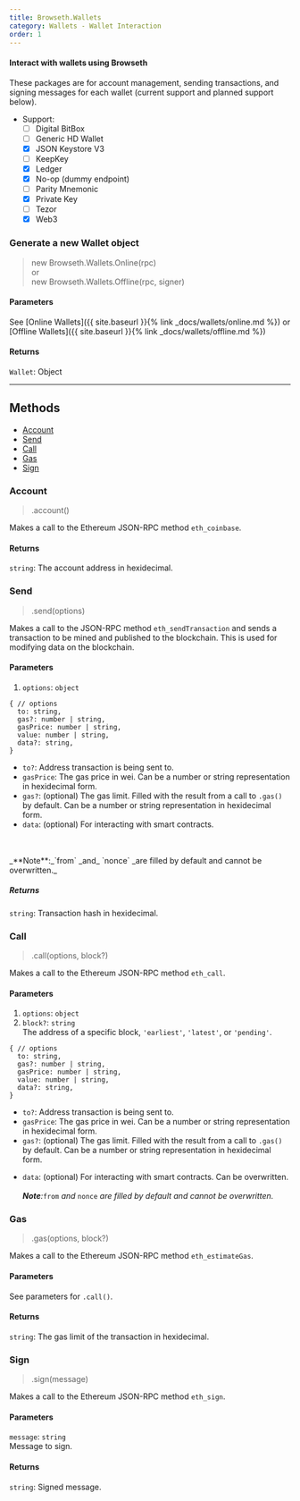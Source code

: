 ```yaml
---
title: Browseth.Wallets
category: Wallets - Wallet Interaction
order: 1
---
```


#### Interact with wallets using Browseth

These packages are for account management, sending transactions, and signing
messages for each wallet (current support and planned support below).

* Support:
  * [ ] Digital BitBox
  * [ ] Generic HD Wallet
  * [x] JSON Keystore V3
  * [ ] KeepKey
  * [x] Ledger
  * [x] No-op (dummy endpoint)
  * [ ] Parity Mnemonic
  * [x] Private Key
  * [ ] Tezor
  * [x] Web3

### Generate a new Wallet object

> new Browseth.Wallets.Online(rpc)<br>or<br>new Browseth.Wallets.Offline(rpc, signer)

#### Parameters

See [Online Wallets]({{ site.baseurl }}{% link _docs/wallets/online.md %}) or [Offline Wallets]({{ site.baseurl }}{% link _docs/wallets/offline.md %})

#### Returns

`Wallet`: Object

<hr>

## Methods

- [Account](#account)
- [Send](#send)
- [Call](#call)
- [Gas](#gas)
- [Sign](#sign)

### Account

> .account()

Makes a call to the Ethereum JSON-RPC method `eth_coinbase`.

#### Returns

`string`: The account address in hexidecimal.

### Send

> .send(options)

Makes a call to the JSON-RPC method `eth_sendTransaction` and sends a transaction to be mined and published to the blockchain. This is used
for modifying data on the blockchain. 

#### Parameters

1. `options`: `object`

```
{ // options
  to: string,
  gas?: number | string,
  gasPrice: number | string,
  value: number | string,
  data?: string,
}
```

* `to?`: Address transaction is being sent to.
* `gasPrice`: The gas price in wei. Can be a number or string representation in
  hexidecimal form.
* `gas?`: (optional) The gas limit. Filled with the result from a call to
  `.gas()` by default. Can be a number or string representation in hexidecimal
  form.
* `data`: (optional) For interacting with smart contracts.
<!-- * `from`: Address is filled with the beth instance wallet address by default.
  Cannot be overwritten. -->
<br>
<br>
_**Note**:_`from` _and_ `nonce` _are filled by default and cannot be overwritten._

##### Returns

`string`: Transaction hash in hexidecimal.

### Call

> .call(options, block?)

Makes a call to the Ethereum JSON-RPC method `eth_call`.

#### Parameters

1. `options`: `object`
2. `block?`: `string`<br>
The address of a specific block, `'earliest'`, `'latest'`, or `'pending'`.

```
{ // options
  to: string,
  gas?: number | string,
  gasPrice: number | string,
  value: number | string,
  data?: string,
}
```

* `to?`: Address transaction is being sent to.
* `gasPrice`: The gas price in wei. Can be a number or string representation in
  hexidecimal form.
* `gas?`: (optional) The gas limit. Filled with the result from a call to
  `.gas()` by default. Can be a number or string representation in hexidecimal
  form.
<!-- * `from`: Address is filled with the beth instance wallet address by default.
  Cannot be overwritten. -->
* `data`: (optional) For interacting with smart contracts. Can be overwritten.
<br><br>
_**Note**:_`from` _and_ `nonce` _are filled by default and cannot be overwritten._

### Gas

> .gas(options, block?)

Makes a call to the Ethereum JSON-RPC method `eth_estimateGas`.

#### Parameters

See parameters for `.call()`.

#### Returns

`string`: The gas limit of the transaction in hexidecimal.

### Sign

> .sign(message)

Makes a call to the Ethereum JSON-RPC method `eth_sign`.

#### Parameters

`message`: `string`<br>
Message to sign.

#### Returns

`string`: Signed message.
